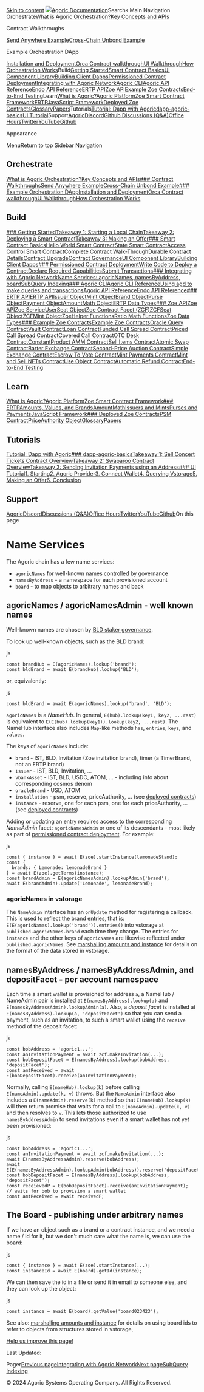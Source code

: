 
 [Skip to content](#VPContent) [![](/agoric-logo-red.svg)Agoric Documentation](/)Search`K` Main Navigation Orchestrate[What is Agoric Orchestration?](/guides/orchestration/)[Key Concepts and APIs](/guides/orchestration/key-concepts.html)

Contract Walkthroughs

[Send Anywhere Example](/guides/orchestration/contract-walkthroughs/send-anywhere.html)[Cross-Chain Unbond Example](/guides/orchestration/contract-walkthroughs/cross-chain-unbond.html)

Example Orchestration DApp

[Installation and Deployment](/guides/orchestration/orchestration-basics/installation.html)[Orca Contract walkthrough](/guides/orchestration/orchestration-basics/contract.html)[UI Walkthrough](/guides/orchestration/orchestration-basics/ui.html)[How Orchestration Works](/guides/orchestration/how-orch-works.html)Build[Getting Started](/guides/getting-started/)[Smart Contract Basics](/guides/zoe/contract-basics.html)[UI Component Library](/guides/UIComponentLibrary/)[Building Client Dapps](/guides/getting-started/contract-rpc.html)[Permissioned Contract Deployment](/guides/coreeval/)[Integrating with Agoric Network](/guides/integration/chain-integration.html)[Agoric CLI](/guides/agoric-cli/)[Agoric API Reference](https://agoric-sdk.pages.dev/)[Endo API Reference](https://endojs.github.io/endo/)[ERTP API](/reference/ertp-api/)[Zoe API](/reference/zoe-api/)[Example Zoe Contracts](/guides/zoe/contracts/)[End-to-End Testing](/e2e-testing.html)Learn[What is Agoric?](/what-is-agoric.html)[Agoric Platform](/guides/platform/)[Zoe Smart Contract Framework](/guides/zoe/)[ERTP](/guides/ertp/)[JavaScript Framework](/guides/js-programming/)[Deployed Zoe Contracts](/guides/zoe/actual-contracts/)[Glossary](/glossary/)[Papers](https://agoric.com/papers/)Tutorials[Tutorial: Dapp with Agoric](/guides/getting-started/tutorial/)[dapp-agoric-basics](/guides/getting-started/tutorial-dapp-agoric-basics.html)[UI Tutorial](/guides/getting-started/ui-tutorial/)Support[Agoric](https://agoric.com/)[Discord](https://agoric.com/discord)[Github Discussions (Q&A)](https://github.com/Agoric/agoric-sdk/discussions)[Office Hours](https://github.com/Agoric/agoric-sdk/wiki/Office-Hours)[Twitter](https://twitter.com/agoric)[YouTube](https://www.youtube.com/channel/UCpY91oQLh_Lp0mitdZ5bYWg/)[Github](https://github.com/Agoric/)

Appearance

MenuReturn to top Sidebar Navigation 

Orchestrate
-----------

[What is Agoric Orchestration?](/guides/orchestration/)[Key Concepts and APIs](/guides/orchestration/key-concepts.html)[### Contract Walkthroughs](/guides/orchestration/contract-walkthroughs/)[Send Anywhere Example](/guides/orchestration/contract-walkthroughs/send-anywhere.html)[Cross-Chain Unbond Example](/guides/orchestration/contract-walkthroughs/cross-chain-unbond.html)[### Example Orchestration DApp](/guides/orchestration/orchestration-basics/)[Installation and Deployment](/guides/orchestration/orchestration-basics/installation.html)[Orca Contract walkthrough](/guides/orchestration/orchestration-basics/contract.html)[UI Walkthrough](/guides/orchestration/orchestration-basics/ui.html)[How Orchestration Works](/guides/orchestration/how-orch-works.html)

Build
-----

[### Getting Started](/guides/getting-started/)[Takeaway 1: Starting a Local Chain](/guides/getting-started/explainer-how-to-start-a-local-chain.html)[Takeaway 2: Deploying a Smart Contract](/guides/getting-started/explainer-deploying-a-smart-contact.html)[Takeaway 3: Making an Offer](/guides/getting-started/explainer-how-to-make-an-offer.html)[### Smart Contract Basics](/guides/zoe/contract-basics.html)[Hello World Smart Contract](/guides/zoe/contract-hello.html)[State Smart Contract](/guides/zoe/contract-state.html)[Access Control Smart Contract](/guides/zoe/contract-access-control.html)[Complete Contract Walk-Through](/guides/zoe/contract-walkthru.html)[Durable Contract Details](/guides/zoe/contract-details.html)[Contract Upgrade](/guides/zoe/contract-upgrade.html)[Contract Governance](/guides/governance/)[UI Component Library](/guides/UIComponentLibrary/)[Building Client Dapps](/guides/getting-started/contract-rpc.html)[### Permissioned Contract Deployment](/guides/coreeval/)[Write Code to Deploy a Contract](/guides/coreeval/proposal.html)[Declare Required Capabilities](/guides/coreeval/permissions.html)[Submit Transactions](/guides/coreeval/local-testnet.html)[### Integrating with Agoric Network](/guides/integration/chain-integration.html)[Name Services: agoricNames, namesByAddress, board](/guides/integration/name-services.html)[SubQuery Indexing](/guides/subquery-indexing.html)[### Agoric CLI](/guides/agoric-cli/)[Agoric CLI Reference](/guides/agoric-cli/)[Using agd to make queries and transactions](/guides/agoric-cli/agd-query-tx.html)[Agoric API Reference](https://agoric-sdk.pages.dev/)[Endo API Reference](https://endojs.github.io/endo/)[### ERTP API](/reference/ertp-api/)[ERTP API](/reference/ertp-api/)[Issuer Object](/reference/ertp-api/issuer.html)[Mint Object](/reference/ertp-api/mint.html)[Brand Object](/reference/ertp-api/brand.html)[Purse Object](/reference/ertp-api/purse.html)[Payment Object](/reference/ertp-api/payment.html)[AmountMath Object](/reference/ertp-api/amount-math.html)[ERTP Data Types](/reference/ertp-api/ertp-data-types.html)[### Zoe API](/reference/zoe-api/)[Zoe API](/reference/zoe-api/)[Zoe Service](/reference/zoe-api/zoe.html)[UserSeat Object](/reference/zoe-api/user-seat.html)[Zoe Contract Facet (ZCF)](/reference/zoe-api/zoe-contract-facet.html)[ZCFSeat Object](/reference/zoe-api/zcfseat.html)[ZCFMint Object](/reference/zoe-api/zcfmint.html)[ZoeHelper Functions](/reference/zoe-api/zoe-helpers.html)[Ratio Math Functions](/reference/zoe-api/ratio-math.html)[Zoe Data Types](/reference/zoe-api/zoe-data-types.html)[### Example Zoe Contracts](/guides/zoe/contracts/)[Example Zoe Contracts](/guides/zoe/contracts/)[Oracle Query Contract](/guides/zoe/contracts/oracle.html)[Vault Contract](/guides/zoe/contracts/vault.html)[Loan Contract](/guides/zoe/contracts/loan.html)[Funded Call Spread Contract](/guides/zoe/contracts/fundedCallSpread.html)[Priced Call Spread Contract](/guides/zoe/contracts/pricedCallSpread.html)[Covered Call Contract](/guides/zoe/contracts/covered-call.html)[OTC Desk Contract](/guides/zoe/contracts/otc-desk.html)[ConstantProduct AMM Contract](/guides/zoe/contracts/constantProductAMM.html)[Sell Items Contract](/guides/zoe/contracts/sell-items.html)[Atomic Swap Contract](/guides/zoe/contracts/atomic-swap.html)[Barter Exchange Contract](/guides/zoe/contracts/barter-exchange.html)[Second-Price Auction Contract](/guides/zoe/contracts/second-price-auction.html)[Simple Exchange Contract](/guides/zoe/contracts/simple-exchange.html)[Escrow To Vote Contract](/guides/zoe/contracts/escrow-to-vote.html)[Mint Payments Contract](/guides/zoe/contracts/mint-payments.html)[Mint and Sell NFTs Contract](/guides/zoe/contracts/mint-and-sell-nfts.html)[Use Object Contract](/guides/zoe/contracts/use-obj-example.html)[Automatic Refund Contract](/guides/zoe/contracts/automatic-refund.html)[End-to-End Testing](/e2e-testing.html)

Learn
-----

[What is Agoric?](/what-is-agoric.html)[Agoric Platform](/guides/platform/)[Zoe Smart Contract Framework](/guides/zoe/)[### ERTP](/guides/ertp/)[Amounts, Values, and Brands](/guides/ertp/amounts.html)[AmountMath](/guides/ertp/amount-math.html)[Issuers and Mints](/guides/ertp/issuers-and-mints.html)[Purses and Payments](/guides/ertp/purses-and-payments.html)[JavaScript Framework](/guides/js-programming/)[### Deployed Zoe Contracts](/guides/zoe/actual-contracts/)[PSM Contract](/guides/zoe/actual-contracts/PSM.html)[PriceAuthority Object](/reference/zoe-api/price-authority.html)[Glossary](/glossary/)[Papers](https://agoric.com/papers/)

Tutorials
---------

[Tutorial: Dapp with Agoric](/guides/getting-started/tutorial/)[### dapp-agoric-basics](/guides/getting-started/tutorial-dapp-agoric-basics.html)[Takeaway 1: Sell Concert Tickets Contract Overview](/guides/getting-started/sell-concert-tickets-contract-explainer.html)[Takeaway 2: Swaparoo Contract Overview](/guides/getting-started/swaparoo-how-to-swap-assets-explainer.html)[Takeaway 3: Sending Invitation Payments using an Address](/guides/getting-started/swaparoo-making-a-payment-explainer.html)[### UI Tutorial](/guides/getting-started/ui-tutorial/)[1. Starting](/guides/getting-started/ui-tutorial/starting.html)[2. Agoric Provider](/guides/getting-started/ui-tutorial/agoric-provider.html)[3. Connect Wallet](/guides/getting-started/ui-tutorial/connect-wallet.html)[4. Querying Vstorage](/guides/getting-started/ui-tutorial/querying-vstorage.html)[5. Making an Offer](/guides/getting-started/ui-tutorial/making-an-offer.html)[6. Conclusion](/guides/getting-started/ui-tutorial/conclusion.html)

Support
-------

[Agoric](https://agoric.com/)[Discord](https://agoric.com/discord)[Discussions (Q&A)](https://github.com/Agoric/agoric-sdk/discussions)[Office Hours](https://github.com/Agoric/agoric-sdk/wiki/Office-Hours)[Twitter](https://twitter.com/agoric)[YouTube](https://www.youtube.com/channel/UCpY91oQLh_Lp0mitdZ5bYWg/)[Github](https://github.com/Agoric/)On this page

Name Services [​](#name-services)
=================================

The Agoric chain has a few name services:

* `agoricNames` for well-known names controlled by governance
* `namesByAddress` - a namespace for each provisioned account
* `board` - to map objects to arbitrary names and back

agoricNames / agoricNamesAdmin - well known names [​](#agoricnames-agoricnamesadmin-well-known-names)
-----------------------------------------------------------------------------------------------------

Well-known names are chosen by [BLD staker governance](https://community.agoric.com/t/about-the-governance-category/15).

To look up well-known objects, such as the BLD brand:

js
```
const brandHub = E(agoricNames).lookup('brand');
const bldBrand = await E(brandHub).lookup('BLD');
```

or, equivalently:

js
```
const bldBrand = await E(agoricNames).lookup('brand', 'BLD');
```

`agoricNames` is a *NameHub*. In general, `E(hub).lookup(key1, key2, ...rest)` is equivalent to `E(E(hub).lookup(key1)).lookup(key2, ...rest)`. The NameHub interface also includes `Map`-like methods `has`, `entries`, `keys`, and `values`.

The keys of `agoricNames` include:

* `brand` - IST, BLD, Invitation (Zoe invitation brand), timer (a TimerBrand, not an ERTP brand)
* `issuer` - IST, BLD, Invitation, ...
* `vbankAsset` - IST, BLD, USDC, ATOM, ... - including info about corresponding cosmos denom
* `oracleBrand` - USD, ATOM
* `installation` - psm, reserve, priceAuthority, ... (see [deployed contracts](./../zoe/actual-contracts/))
* `instance` - reserve, one for each psm, one for each priceAuthority, ... (see [deployed contracts](./../zoe/actual-contracts/))

Adding or updating an entry requires access to the corresponding *NameAdmin* facet: `agoricNamesAdmin` or one of its descendants - most likely as part of [permissioned contract deployment](./../coreeval/). For example:

js
```
const { instance } = await E(zoe).startInstance(lemonadeStand);
const {
  brands: { Lemonade: lemonadeBrand }
} = await E(zoe).getTerms(instance);
const brandAdmin = E(agoricNamesAdmin).lookupAdmin('brand');
await E(brandAdmin).update('Lemonade', lemonadeBrand);
```
### agoricNames in vstorage [​](#agoricnames-in-vstorage)

The `NameAdmin` interface has an `onUpdate` method for registering a callback. This is used to reflect the brand entries, that is: `E(E(agoricNames).lookup('brand')).entries()` into vstorage at `published.agoricNames.brand` each time they change. The entries for `instance` and the other keys of `agoricNames` are likewise reflected under `published.agoricNames`. See [marshalling amounts and instance](./../getting-started/contract-rpc.html#marshalling-amounts-and-instances) for details on the format of the data stored in vstorage.

namesByAddress / namesByAddressAdmin, and depositFacet - per account namespace [​](#namesbyaddress-namesbyaddressadmin-and-depositfacet-per-account-namespace)
--------------------------------------------------------------------------------------------------------------------------------------------------------------

Each time a smart wallet is provisioned for address `a`, a NameHub / NameAdmin pair is installed at `E(namesByAddress).lookup(a)` and `E(namesByAddressAdmin).lookupAdmin(a)`. Also, a *deposit facet* is installed at `E(namesByAddress).lookup(a, 'depositFacet')` so that you can send a payment, such as an invitation, to such a smart wallet using the `receive` method of the deposit facet:

js
```
const bobAddress = 'agoric1...';
const anInvitationPayment = await zcf.makeInvitation(...);
const bobDepositFacet = E(namesByAddress).lookup(bobAddress, 'depositFacet');
const amtReceived = await E(bobDepositFacet).receive(anInvitationPayment);
```

Normally, calling `E(nameHub).lookup(k)` before calling `E(nameAdmin).update(k, v)` throws. But the `NameAdmin` interface also includes a `E(nameAdmin).reserve(k)` method so that `E(nameHub).lookup(k)` will then return promise that waits for a call to `E(nameAdmin).update(k, v)` and then resolves to `v`. This lets those authorized to use `namesByAddressAdmin` to send invitations even if a smart wallet has not yet been provisioned:

js
```
const bobAddress = 'agoric1...';
const anInvitationPayment = await zcf.makeInvitation(...);
await E(namesByAddressAdmin).reserve(bobAddress);
await E(E(namesByAddressAdmin).lookupAdmin(bobAddress)).reserve('depositFacet');
const bobDepositFacet = E(namesByAddress).lookup(bobAddress, 'depositFacet');
const receievedP = E(bobDepositFacet).receive(anInvitationPayment);
// waits for bob to provision a smart wallet
const amtReceived = await receivedP;
```

The Board - publishing under arbitrary names [​](#the-board-publishing-under-arbitrary-names)
---------------------------------------------------------------------------------------------

If we have an object such as a brand or a contract instance, and we need a name / id for it, but we don't much care what the name is, we can use the board:

js
```
const { instance } = await E(zoe).startInstance(...);
const instanceId = await E(board).getId(instance);
```

We can then save the id in a file or send it in email to someone else, and they can look up the object:

js
```
const instance = await E(board).getValue('board023423');
```

See also: [marshalling amounts and instance](./../getting-started/contract-rpc.html#marshalling-amounts-and-instances) for details on using board ids to refer to objects from structures stored in vstorage,

 [Help us improve this page!](https://github.com/Agoric/documentation/edit/main/main/guides/integration/name-services.md)

Last Updated: 

Pager[Previous pageIntegrating with Agoric Network](/guides/integration/chain-integration.html)[Next pageSubQuery Indexing](/guides/subquery-indexing.html)

© 2024 Agoric Systems Operating Company. All Rights Reserved.



